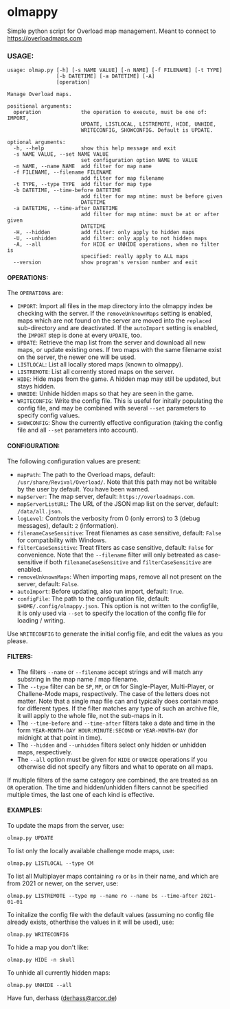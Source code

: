 # olmappy
Simple python script for Overload map management. Meant to connect to https://overloadmaps.com

### USAGE:

```
usage: olmap.py [-h] [-s NAME VALUE] [-n NAME] [-f FILENAME] [-t TYPE]
                [-b DATETIME] [-a DATETIME] [-A]
                [operation]

Manage Overload maps.

positional arguments:
  operation             the operation to execute, must be one of: IMPORT,
                        UPDATE, LISTLOCAL, LISTREMOTE, HIDE, UNHIDE,
                        WRITECONFIG, SHOWCONFIG. Default is UPDATE.

optional arguments:
  -h, --help            show this help message and exit
  -s NAME VALUE, --set NAME VALUE
                        set configuration option NAME to VALUE
  -n NAME, --name NAME  add filter for map name
  -f FILENAME, --filename FILENAME
                        add filter for map filename
  -t TYPE, --type TYPE  add filter for map type
  -b DATETIME, --time-before DATETIME
                        add filter for map mtime: must be before given
                        DATETIME
  -a DATETIME, --time-after DATETIME
                        add filter for map mtime: must be at or after given
                        DATETIME
  -H, --hidden          add filter: only apply to hidden maps
  -U, --unhidden        add filter: only apply to not hidden maps
  -A, --all             for HIDE or UNHIDE operations, when no filter is
                        specified: really apply to ALL maps
  --version             show program's version number and exit
```

#### OPERATIONS:

The `OPERATION`s are:
* `IMPORT`: Import all files in the map directory into the olmappy index be checking with the server. If the `removeUnknownMaps` setting is enabled, maps which are not found on the server are moved into the `replaced` sub-directory and are deactivated. If the `autoImport` setting is enabled, the `IMPORT` step is done at every `UPDATE`, too.
* `UPDATE`: Retrieve the map list from the server and download all new maps, or update existing ones. If two maps with the same filename exist on the server, the newer one will be used.
* `LISTLOCAL`: List all locally stored maps (known to olmappy).
* `LISTREMOTE`: List all corrently stored maps on the server.
* `HIDE`: Hide maps from the game. A hidden map may still be updated, but stays hidden.
* `UNHIDE`: Unhide hidden maps so that hey are seen in the game.
* `WRITECONFIG`: Write the config file. This is useful for initally populating the config file, and may be combined with several `--set` parameters to specify config values.
* `SHOWCONFIG`: Show the currently effective configuration (taking the config file and all `--set` parameters into account).

#### CONFIGURATION:

The following configuration values are present:
* `mapPath`: The path to the Overload maps, default: `/usr/share/Revival/Overload/`. Note that this path may not be writable by the user by default. You have been warned.
* `mapServer`: The map server, default: `https://overloadmaps.com`.
* `mapServerListURL`: The URL of the JSON map list on the server, default: `/data/all.json`.
* `logLevel`: Controls the verbosity from 0 (only errors) to 3 (debug messages), default: `2` (information).
* `filenameCaseSensitive`: Treat filenames as case sensitive, default: `False` for compatibility with Windows.
* `filterCaseSensitive`: Treat filters as case sensitive, default: `False` for convenience. Note that the `--filename` filter will only betreated as case-sensitive if both `filenameCaseSensitive` and `filterCaseSensitive` are enabled.
* `removeUnknownMaps`: When importing maps, remove all not present on the server, default: `False`.
* `autoImport`: Before updating, also run import, default: `True`.
* `configFile`: The path to the configuration file, default: `$HOME/.config/olmappy.json`. This option is not written to the configfile, it is only used via `--set` to specify the location of the config file for loading / writing.

Use `WRITECONFIG` to generate the initial config file, and edit the values as you please.

#### FILTERS:

* The filters `--name` or `--filename` accept strings and will match any substring in the map name / map filename.
* The `--type` filter can be `SP`, `MP`, or `CM` for Single-Player, Multi-Player, or Challene-Mode maps, respectively. The case of the letters does not matter. Note that a single map file can and typically does contain maps for different types. If the filter matches any type of such an archive file, it will apply to the whole file, not the sub-maps in it.
* The `--time-before` and `--time-after` filters take a date and time in the form `YEAR-MONTH-DAY HOUR:MINUTE:SECOND` or `YEAR-MONTH-DAY` (for midnight at that point in time).
* The `--hidden` and `--unhidden` filters select only hidden or unhidden maps, respectively.
* The `--all` option must be given for `HIDE` or `UNHIDE` operations if you otherwise did not specify any filters and what to operate on all maps.

If multiple filters of the same category are combined, the are treated as an `OR` operation. The time and hidden/unhidden filters cannot be specified multiple times, the last one of each kind is effective.

#### EXAMPLES:

To update the maps from the server, use:
```
olmap.py UPDATE
```

To list only the locally available challenge mode maps, use:
```
olmap.py LISTLOCAL --type CM
```

To list all Multiplayer maps containing `ro` or `bs` in their name, and which are from 2021 or newer, on the server, use:
```
olmap.py LISTREMOTE --type mp --name ro --name bs --time-after 2021-01-01
```

To initalize the config file with the default values (assuming no config file already exists, otherthise the values in it will be used), use:
```
olmap.py WRITECONFIG
```

To hide a map you don't like:
```
olmap.py HIDE -n skull
```

To unhide all currently hidden maps:
```
olmap.py UNHIDE --all
```

Have fun,
     derhass
     (<derhass@arcor.de>)

